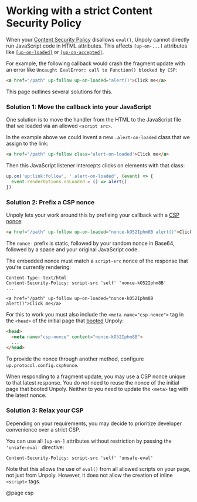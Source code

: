 Working with a strict Content Security Policy
=============================================

When your [Content Security Policy](https://developer.mozilla.org/en-US/docs/Web/HTTP/CSP) disallows `eval()`, Unpoly cannot directly run JavaScript code in HTML attributes. This affects `[up-on-...]` attributes like [`[up-on-loaded]`](/a-up-follow#up-on-loaded) or [`[up-on-accepted]`](/a-up-layer-new#up-on-accepted).

For example, the following callback would crash the fragment update with an error like `Uncaught EvalError: call to Function() blocked by CSP`:

```html
<a href="/path" up-follow up-on-loaded="alert()">Click me</a>
```

This page outlines several solutions for this.


### Solution 1: Move the callback into your JavaScript

One solution is to move the handler from the HTML to the JavaScript file that we loaded via an allowed `<script src>`.

In the example above we could invent a new `.alert-on-loaded` class that we assign to the link:

```html
<a href="/path" up-follow class="alert-on-loaded">Click me</a>
```

Then this JavaScript listener intercepts clicks on elements with that class:

```javascript
up.on('up:link:follow', '.alert-on-loaded', (event) => {
  event.renderOptions.onLoaded = () => alert()
})
```


### Solution 2: Prefix a CSP nonce

Unpoly lets your work around this by prefixing your callback with a [CSP nonce](https://content-security-policy.com/nonce/):

```html
<a href="/path" up-follow up-on-loaded="nonce-kO52Iphm8B alert()">Click me</a>
```

The `nonce-` prefix is static, followed by your random nonce in Base64, followed by a space and your original JavaScript code.

The embedded nonce must match a `script-src` nonce of the response that you're currently rendering:

```http
Content-Type: text/html
Content-Security-Policy: script-src 'self' 'nonce-kO52Iphm8B'
...

<a href="/path" up-follow up-on-loaded="nonce-kO52Iphm8B alert()">Click me</a>
```

For this to work you must also include the `<meta name="csp-nonce">` tag in the `<head>` of the initial page that [booted](/up.boot) Unpoly:

```html
<head>
  <meta name="csp-nonce" content="nonce-kO52Iphm8B">
  ...
</head>
```

To provide the nonce through another method, configure `up.protocol.config.cspNonce`.

When responding to a fragment update, you may use a CSP nonce unique to that latest response.
You do *not* need to reuse the nonce of the initial page that booted Unpoly. Neither to you need to update the `<meta>` tag with the latest nonce.


### Solution 3: Relax your CSP

Depending on your requirements, you may decide to prioritize developer convenience over a strict CSP.

You can use all `[up-on-]` attributes without restriction by passing the `'unsafe-eval'` directive:

```http
Content-Security-Policy: script-src 'self' 'unsafe-eval'
```

Note that this allows the use of `eval()` from all allowed scripts on your page, not just from Unpoly. However, it does not allow the creation of inline `<script>` tags.

@page csp
